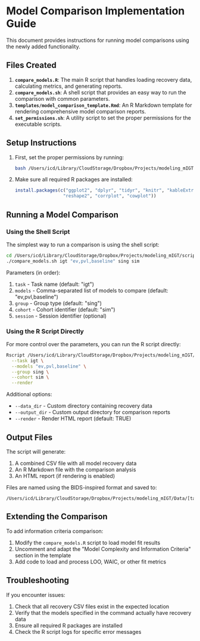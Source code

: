 # Model Comparison Implementation Guide

This document provides instructions for running model comparisons using the newly added functionality.

## Files Created

1. **`compare_models.R`**: The main R script that handles loading recovery data, calculating metrics, and generating reports.
2. **`compare_models.sh`**: A shell script that provides an easy way to run the comparison with common parameters.
3. **`templates/model_comparison_template.Rmd`**: An R Markdown template for rendering comprehensive model comparison reports.
4. **`set_permissions.sh`**: A utility script to set the proper permissions for the executable scripts.

## Setup Instructions

1. First, set the proper permissions by running:
   ```bash
   bash /Users/icd/Library/CloudStorage/Dropbox/Projects/modeling_mIGT/scripts/parameter_recovery/recovery/set_permissions.sh
   ```

2. Make sure all required R packages are installed:
   ```R
   install.packages(c("ggplot2", "dplyr", "tidyr", "knitr", "kableExtra", 
                     "reshape2", "corrplot", "cowplot"))
   ```

## Running a Model Comparison

### Using the Shell Script

The simplest way to run a comparison is using the shell script:

```bash
cd /Users/icd/Library/CloudStorage/Dropbox/Projects/modeling_mIGT/scripts/parameter_recovery/recovery/
./compare_models.sh igt "ev,pvl,baseline" sing sim
```

Parameters (in order):
1. `task` - Task name (default: "igt")
2. `models` - Comma-separated list of models to compare (default: "ev,pvl,baseline")
3. `group` - Group type (default: "sing")
4. `cohort` - Cohort identifier (default: "sim")
5. `session` - Session identifier (optional)

### Using the R Script Directly

For more control over the parameters, you can run the R script directly:

```bash
Rscript /Users/icd/Library/CloudStorage/Dropbox/Projects/modeling_mIGT/scripts/parameter_recovery/recovery/compare_models.R \
  --task igt \
  --models "ev,pvl,baseline" \
  --group sing \
  --cohort sim \
  --render
```

Additional options:
- `--data_dir` - Custom directory containing recovery data
- `--output_dir` - Custom output directory for comparison reports
- `--render` - Render HTML report (default: TRUE)

## Output Files

The script will generate:

1. A combined CSV file with all model recovery data
2. An R Markdown file with the comparison analysis
3. An HTML report (if rendering is enabled)

Files are named using the BIDS-inspired format and saved to:
```
/Users/icd/Library/CloudStorage/Dropbox/Projects/modeling_mIGT/Data/[task]/sim/recovery/comparisons/
```

## Extending the Comparison

To add information criteria comparison:

1. Modify the `compare_models.R` script to load model fit results
2. Uncomment and adapt the "Model Complexity and Information Criteria" section in the template
3. Add code to load and process LOO, WAIC, or other fit metrics

## Troubleshooting

If you encounter issues:

1. Check that all recovery CSV files exist in the expected location
2. Verify that the models specified in the command actually have recovery data
3. Ensure all required R packages are installed
4. Check the R script logs for specific error messages
